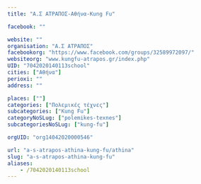 ```yaml
---
title: "Α.Σ ΑΤΡΑΠΟΣ-Αθήνα-Kung Fu"

facebook: ""

website: ""
organisation: "Α.Σ ΑΤΡΑΠΟΣ"
facebookorg: "https://www.facebook.com/groups/32589972097/"
websiteorg: "www.kungfu-atrapos.gr/index.php"
UID: "7042020140113school"
cities: ["Αθήνα"]
perioxi: ""
address: ""

places: [""]
categories: ["Πολεμικές τέχνες"]
subcategories: ["Kung Fu"]
categoryNoSLug: ["polemikes-texnes"]
subcategoriesNoSLug: ["kung-fu"]

orgUID: "org14042020000546"

url: "a-s-atrapos-athina-kung-fu/athina"
slug: "a-s-atrapos-athina-kung-fu"
aliases:
    - /7042020140113school
---
```





